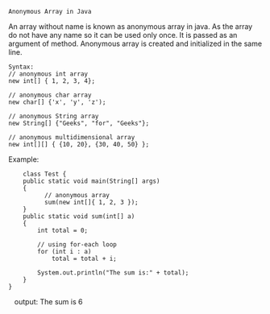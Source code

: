     Anonymous Array in Java

An array without name is known as anonymous array in java. As the array do not have any name so it can be used only once. It is passed as an argument of method. Anonymous array is created and initialized in the same line.


    Syntax:
    // anonymous int array 
    new int[] { 1, 2, 3, 4};  

    // anonymous char array 
    new char[] {'x', 'y', 'z'); 

    // anonymous String array
    new String[] {"Geeks", "for", "Geeks"}; 

    // anonymous multidimensional array
    new int[][] { {10, 20}, {30, 40, 50} };

   
  Example:
  
        class Test { 
        public static void main(String[] args) 
        { 
              // anonymous array 
              sum(new int[]{ 1, 2, 3 }); 
        } 
        public static void sum(int[] a) 
        { 
            int total = 0; 

            // using for-each loop 
            for (int i : a)  
                total = total + i; 

            System.out.println("The sum is:" + total); 
        } 
    } 
  
    output:
The sum is 6
